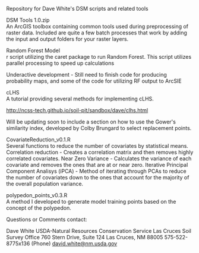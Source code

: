 Repository for Dave White's DSM scripts and related tools   

DSM Tools 1.0.zip   
An ArcGIS toolbox containing common tools used during preprocessing of raster data. Included are quite a few batch processes that work by adding the input and output folders for your raster layers.
   
Random Forest Model   
r script utilizing the caret package to run Random Forest. This script utilizes parallel processing to speed up calculations

Underactive development - Still need to finish code for producing probability maps, and some of the code for utilizing RF output to ArcSIE   

cLHS   
A tutorial providing several methods for implementing cLHS.

http://ncss-tech.github.io/soil-pit/sandbox/dave/clhs.html

Will be updating soon to include a section on how to use the Gower's similarity index, developed by Colby Brungard to select replacement points.   

CovariateReduction_v0.1.R   
Several functions to reduce the number of covariates by statistical means. 
Correlation reduction - Creates a correlation matrix and then removes highly correlated covariates.
Near Zero Variance - Calculates the variance of each covariate and removes the ones that are at or near zero.
Iterative Principal Component Analisys (iPCA) - Method of iterating through PCAs to reduce the number of covariates down to the ones that account for the majority of the overall population variance.   

polypedon_points_v0.3.R   
A method I developed to generate model training points based on the concept of the polypedon.

Questions or Comments contact:

Dave White
USDA-Natural Resources Conservation Service
Las Cruces Soil Survey Office
760 Stern Drive, Suite 124
Las Cruces, NM 88005
575-522-8775x136 (Phone)
david.white@nm.usda.gov



